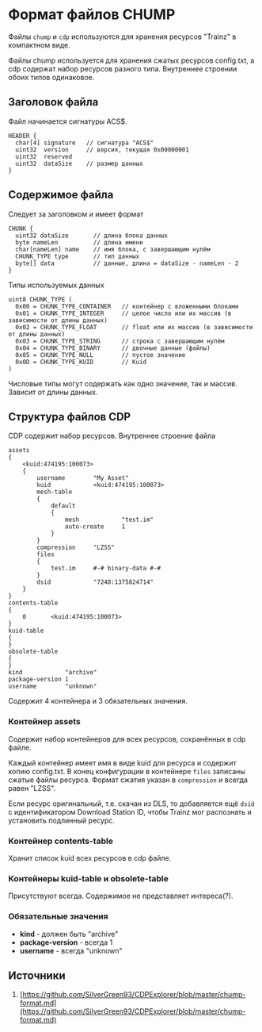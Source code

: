 # Формат файлов CHUMP

Файлы `chump` и `cdp` используются для хранения ресурсов "Trainz" в компактном виде.

Файлы chump используется для хранения сжатых ресурсов config.txt, а cdp содержат набор ресурсов разного типа. Внутреннее строении обоих типов одинаковое.

## Заголовок файла  


Файл начинается сигнатуры ACS$.

```
HEADER {
  char[4] signature   // сигнатура "ACS$"
  uint32  version     // версия, текущая 0x00000001
  uint32  reserved
  uint32  dataSize    // размер данных
}
```

## Содержимое файла  


Следует за заголовком и имеет формат

```
CHUNK {
  uint32 dataSize       // длина блока данных
  byte nameLen          // длина имени
  char[nameLen] name    // имя блока, с завершающим нулём
  CHUNK_TYPE type       // тип данных
  byte[] data           // данные, длина = dataSize - nameLen - 2 
}
```

Типы используемых данных

```
uint8 CHUNK_TYPE (
  0x00 = CHUNK_TYPE_CONTAINER   // контейнер с вложенными блоками
  0x01 = CHUNK_TYPE_INTEGER     // целое число или их массив (в зависимости от длины данных)
  0x02 = CHUNK_TYPE_FLOAT       // float или их массив (в зависимости от длины данных)
  0x03 = CHUNK_TYPE_STRING      // строка с завершающим нулём
  0x04 = CHUNK_TYPE_BINARY      // двочные данные (файлы)
  0x05 = CHUNK_TYPE_NULL        // пустое значение
  0x0D = CHUNK_TYPE_KUID        // Kuid
)
```

Числовые типы могут содержать как одно значение, так и массив. Зависит от длины данных.

## Структура файлов CDP

CDP содержит набор ресурсов. Внутреннее строение файла

```
assets
{
    <kuid:474195:100073>
    {
        username        "My Asset"
        kuid            <kuid:474195:100073>
        mesh-table
        {
            default
            {
                mesh            "test.im"
                auto-create     1
            }
        }
        compression     "LZSS"
        files
        {
            test.im     #-# binary-data #-#
        }
        dsid            "7248:1375824714"
    }
}
contents-table
{
    0       <kuid:474195:100073>
}
kuid-table
{
}
obsolete-table
{
}
kind            "archive"
package-version 1
username        "unknown"

```

Содержит 4 контейнера и 3 обязательных значения.

### Контейнер assets

Содержит набор контейнеров для всех ресурсов, сохранённых в cdp файле.

Каждый контейнер имеет имя в виде kuid для ресурса и содержит копию config.txt. В конец конфигурации в контейнере `files` записаны сжатые файлы ресурса. Формат сжатия указан в `compression` и всегда равен "LZSS".

Если ресурс оригинальный, т.е. скачан из DLS, то добавляется ещё `dsid` c идентификатором Download Station ID, <span class="HwtZe" lang="ru"><span class="jCAhz ChMk0b"><span class="ryNqvb">чтобы Trainz мог распознать и установить подлинный ресурс.</span></span></span>

### <span class="HwtZe" lang="ru"><span class="jCAhz ChMk0b"><span class="ryNqvb">Контейнер contents-table</span></span></span>

Хранит список kuid всех ресурсов в cdp файле.

### Контейнеры kuid-table и obsolete-table

Присутствуют всегда. Содержимое не представляет интереса(?).

### Обязательные значения

- **kind** - должен быть "archive"
- **package-version** - всегда 1
- **username** - всегда "unknown"

## Источники

1. [https://github.com/SilverGreen93/CDPExplorer/blob/master/chump-format.md](https://github.com/SilverGreen93/CDPExplorer/blob/master/chump-format.md)